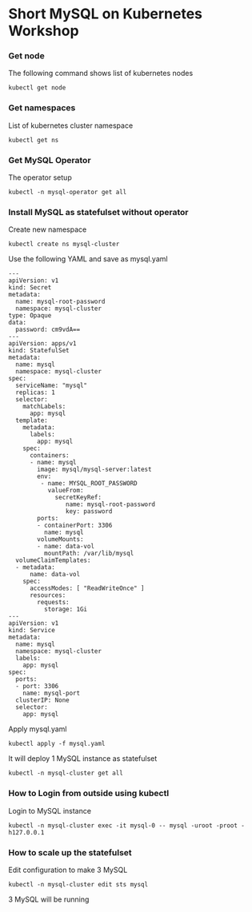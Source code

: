 # Short MySQL on Kubernetes Workshop
### Get node
The following command shows list of kubernetes nodes
```
kubectl get node
```
### Get namespaces
List of kubernetes cluster namespace
```
kubectl get ns
```
### Get MySQL Operator
The operator setup
```
kubectl -n mysql-operator get all
```
### Install MySQL as statefulset without operator
Create new namespace
```
kubectl create ns mysql-cluster
```
Use the following YAML and save as mysql.yaml
```
---
apiVersion: v1
kind: Secret
metadata:
  name: mysql-root-password
  namespace: mysql-cluster
type: Opaque
data:
  password: cm9vdA==
---
apiVersion: apps/v1
kind: StatefulSet
metadata:
  name: mysql
  namespace: mysql-cluster
spec:
  serviceName: "mysql"
  replicas: 1
  selector:
    matchLabels:
      app: mysql
  template:
    metadata:
      labels:
        app: mysql
    spec:
      containers:
      - name: mysql
        image: mysql/mysql-server:latest
        env:
         - name: MYSQL_ROOT_PASSWORD
           valueFrom:
             secretKeyRef:
                name: mysql-root-password
                key: password
        ports:
        - containerPort: 3306
          name: mysql
        volumeMounts:
        - name: data-vol
          mountPath: /var/lib/mysql
  volumeClaimTemplates:
  - metadata:
      name: data-vol
    spec:
      accessModes: [ "ReadWriteOnce" ]
      resources:
        requests:
          storage: 1Gi
---
apiVersion: v1
kind: Service
metadata:
  name: mysql
  namespace: mysql-cluster
  labels:
    app: mysql
spec:
  ports:
  - port: 3306
    name: mysql-port
  clusterIP: None
  selector:
    app: mysql
```
Apply mysql.yaml
```
kubectl apply -f mysql.yaml
```
It will deploy 1 MySQL instance as statefulset
```
kubectl -n mysql-cluster get all
```
### How to Login from outside using kubectl
Login to MySQL instance
```
kubectl -n mysql-cluster exec -it mysql-0 -- mysql -uroot -proot -h127.0.0.1
```
### How to scale up the statefulset
Edit configuration to make 3 MySQL
```
kubectl -n mysql-cluster edit sts mysql
```
3 MySQL will be running
